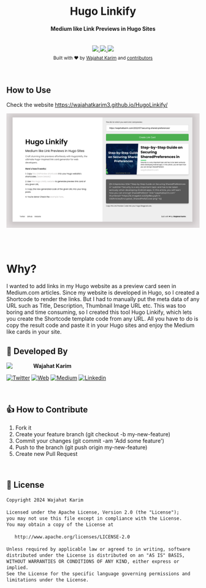 <h1 align="center">Hugo Linkify</h1>
<h4 align="center">Medium like Link Previews in Hugo Sites</h4>
<br/>


<div align="center">
    <!-- PRs Welcome -->
    <a href="">
        <img src="https://img.shields.io/badge/PRs-welcome-brightgreen.svg"/>
    </a>
    <!-- Say Thanks! -->
    <a href="https://saythanks.io/to/wajahatkarim3">
        <img src="https://img.shields.io/badge/Say%20Thanks-!-1EAEDB.svg"/>
    </a>
    <a href="https://www.paypal.me/WajahatKarim/5">
        <img src="https://img.shields.io/badge/$-donate-ff69b4.svg?maxAge=2592000&amp;style=flat">
    </a>
</div>

<div align="center">
  <sub>Built with ❤︎ by
  <a href="https://twitter.com/WajahatKarim">Wajahat Karim</a> and
  <a href="https://github.com/wajahatkarim3/HugoLinkify/graphs/contributors">
    contributors
  </a>
</div>
<br/>
<br/>

## How to Use
Check the website https://wajahatkarim3.github.io/HugoLinkify/

![](https://github.com/wajahatkarim3/HugoLinkify/blob/main/screenshots/demo.png)

<br/>
<br/>

# Why?

I wanted to add links in my Hugo website as a preview card seen in Medium.com articles. Since my website is developed in Hugo, so I created a Shortcode to render the links. But I had to manually put the meta data of any URL such as Title, Description, Thumbnail Image URL etc. This was too boring and time consuming, so I created this tool Hugo Linkify, which lets you create the Shortcode template code from any URL. All you have to do is copy the result code and paste it in your Hugo sites and enjoy the Medium like cards in your site.


## 👨 Developed By

<a href="https://twitter.com/WajahatKarim" target="_blank">
  <img src="https://avatars1.githubusercontent.com/u/8867121?s=460&v=4" width="70" align="left">
</a>

**Wajahat Karim**

[![Twitter](https://img.shields.io/badge/-twitter-grey?logo=twitter)](https://twitter.com/WajahatKarim)
[![Web](https://img.shields.io/badge/-web-grey?logo=appveyor)](https://wajahatkarim.com/)
[![Medium](https://img.shields.io/badge/-medium-grey?logo=medium)](https://medium.com/@wajahatkarim3)
[![Linkedin](https://img.shields.io/badge/-linkedin-grey?logo=linkedin)](https://www.linkedin.com/in/wajahatkarim/)

<br/>

## 👍 How to Contribute
1. Fork it
2. Create your feature branch (git checkout -b my-new-feature)
3. Commit your changes (git commit -am 'Add some feature')
4. Push to the branch (git push origin my-new-feature)
5. Create new Pull Request

<br/>

## 📃 License

    Copyright 2024 Wajahat Karim

    Licensed under the Apache License, Version 2.0 (the "License");
    you may not use this file except in compliance with the License.
    You may obtain a copy of the License at

       http://www.apache.org/licenses/LICENSE-2.0

    Unless required by applicable law or agreed to in writing, software
    distributed under the License is distributed on an "AS IS" BASIS,
    WITHOUT WARRANTIES OR CONDITIONS OF ANY KIND, either express or implied.
    See the License for the specific language governing permissions and
    limitations under the License.
